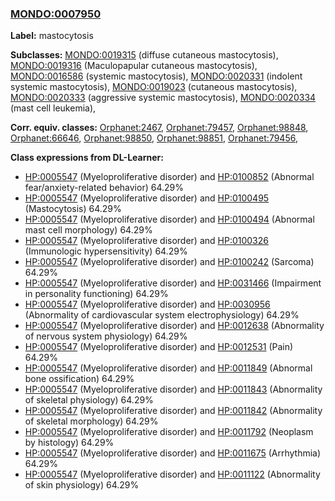 
### [MONDO:0007950](http://purl.obolibrary.org/obo/MONDO_0007950)
**Label:** mastocytosis

**Subclasses:** [MONDO:0019315](http://purl.obolibrary.org/obo/MONDO_0019315) (diffuse cutaneous mastocytosis), [MONDO:0019316](http://purl.obolibrary.org/obo/MONDO_0019316) (Maculopapular cutaneous mastocytosis), [MONDO:0016586](http://purl.obolibrary.org/obo/MONDO_0016586) (systemic mastocytosis), [MONDO:0020331](http://purl.obolibrary.org/obo/MONDO_0020331) (indolent systemic mastocytosis), [MONDO:0019023](http://purl.obolibrary.org/obo/MONDO_0019023) (cutaneous mastocytosis), [MONDO:0020333](http://purl.obolibrary.org/obo/MONDO_0020333) (aggressive systemic mastocytosis), [MONDO:0020334](http://purl.obolibrary.org/obo/MONDO_0020334) (mast cell leukemia), 

**Corr. equiv. classes:** [Orphanet:2467](http://www.orpha.net/ORDO/Orphanet_2467), [Orphanet:79457](http://www.orpha.net/ORDO/Orphanet_79457), [Orphanet:98848](http://www.orpha.net/ORDO/Orphanet_98848), [Orphanet:66646](http://www.orpha.net/ORDO/Orphanet_66646), [Orphanet:98850](http://www.orpha.net/ORDO/Orphanet_98850), [Orphanet:98851](http://www.orpha.net/ORDO/Orphanet_98851), [Orphanet:79456](http://www.orpha.net/ORDO/Orphanet_79456), 

**Class expressions from DL-Learner:**

- [HP:0005547](http://purl.obolibrary.org/obo/HP_0005547) (Myeloproliferative disorder) and [HP:0100852](http://purl.obolibrary.org/obo/HP_0100852) (Abnormal fear/anxiety-related behavior) 64.29%
- [HP:0005547](http://purl.obolibrary.org/obo/HP_0005547) (Myeloproliferative disorder) and [HP:0100495](http://purl.obolibrary.org/obo/HP_0100495) (Mastocytosis) 64.29%
- [HP:0005547](http://purl.obolibrary.org/obo/HP_0005547) (Myeloproliferative disorder) and [HP:0100494](http://purl.obolibrary.org/obo/HP_0100494) (Abnormal mast cell morphology) 64.29%
- [HP:0005547](http://purl.obolibrary.org/obo/HP_0005547) (Myeloproliferative disorder) and [HP:0100326](http://purl.obolibrary.org/obo/HP_0100326) (Immunologic hypersensitivity) 64.29%
- [HP:0005547](http://purl.obolibrary.org/obo/HP_0005547) (Myeloproliferative disorder) and [HP:0100242](http://purl.obolibrary.org/obo/HP_0100242) (Sarcoma) 64.29%
- [HP:0005547](http://purl.obolibrary.org/obo/HP_0005547) (Myeloproliferative disorder) and [HP:0031466](http://purl.obolibrary.org/obo/HP_0031466) (Impairment in personality functioning) 64.29%
- [HP:0005547](http://purl.obolibrary.org/obo/HP_0005547) (Myeloproliferative disorder) and [HP:0030956](http://purl.obolibrary.org/obo/HP_0030956) (Abnormality of cardiovascular system electrophysiology) 64.29%
- [HP:0005547](http://purl.obolibrary.org/obo/HP_0005547) (Myeloproliferative disorder) and [HP:0012638](http://purl.obolibrary.org/obo/HP_0012638) (Abnormality of nervous system physiology) 64.29%
- [HP:0005547](http://purl.obolibrary.org/obo/HP_0005547) (Myeloproliferative disorder) and [HP:0012531](http://purl.obolibrary.org/obo/HP_0012531) (Pain) 64.29%
- [HP:0005547](http://purl.obolibrary.org/obo/HP_0005547) (Myeloproliferative disorder) and [HP:0011849](http://purl.obolibrary.org/obo/HP_0011849) (Abnormal bone ossification) 64.29%
- [HP:0005547](http://purl.obolibrary.org/obo/HP_0005547) (Myeloproliferative disorder) and [HP:0011843](http://purl.obolibrary.org/obo/HP_0011843) (Abnormality of skeletal physiology) 64.29%
- [HP:0005547](http://purl.obolibrary.org/obo/HP_0005547) (Myeloproliferative disorder) and [HP:0011842](http://purl.obolibrary.org/obo/HP_0011842) (Abnormality of skeletal morphology) 64.29%
- [HP:0005547](http://purl.obolibrary.org/obo/HP_0005547) (Myeloproliferative disorder) and [HP:0011792](http://purl.obolibrary.org/obo/HP_0011792) (Neoplasm by histology) 64.29%
- [HP:0005547](http://purl.obolibrary.org/obo/HP_0005547) (Myeloproliferative disorder) and [HP:0011675](http://purl.obolibrary.org/obo/HP_0011675) (Arrhythmia) 64.29%
- [HP:0005547](http://purl.obolibrary.org/obo/HP_0005547) (Myeloproliferative disorder) and [HP:0011122](http://purl.obolibrary.org/obo/HP_0011122) (Abnormality of skin physiology) 64.29%


